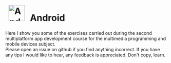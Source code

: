 # <a href="https://www.android.com/intl/en_in/" target="_blank"><img style="margin: 10px" src="https://profilinator.rishav.dev/skills-assets/android-original-wordmark.svg" alt="Android" height="50" /></a> Android
Here I show you some of the exercises carried out during the second multiplatform app development course for the multimedia programming and mobile devices subject.  
Please open an issue on github if you find anything incorrect. If you have any tips I would like to hear, any feedback is appreciated. Don't copy, learn.
